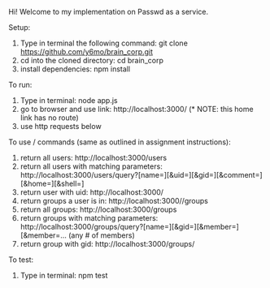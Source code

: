 Hi! Welcome to my implementation on Passwd as a service. 

Setup: 
1. Type in terminal the following command: git clone https://github.com/y6mo/brain_corp.git
2. cd into the cloned directory: cd brain_corp
3. install dependencies: npm install

To run:
1. Type in terminal: node app.js
2. go to browser and use link: http://localhost:3000/ (* NOTE: this home link has no route)
3. use http requests below

To use / commands (same as outlined in assignment instructions):
1. return all users: 
   http://localhost:3000/users 
2. return all users with matching parameters: 
   http://localhost:3000/users/query?[name=<nq>][&uid=<uid>][&gid=<gid>][&comment=<cq>][&home=<hq>][&shell=<sq>]
3. return user with uid: 
   http://localhost:3000/<uid> 
4. return groups a user is in: 
   http://localhost:3000/<uid>/groups
5. return all groups:
   http://localhost:3000/groups
6. return groups with matching parameters:
   http://localhost:3000/groups/query?[name=<nq>][&gid=<gid>][&member=<mq1>][&member=<mq2>... (any # of members)
7. return group with gid:
   http://localhost:3000/groups/<gid>
   
To test: 
1. Type in terminal: npm test
   
   

